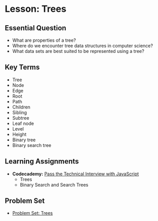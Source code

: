 # Lesson: Trees

## Essential Question
* What are properties of a tree?
* Where do we encounter tree data structures in computer science?
* What data sets are best suited to be represented using a tree?

## Key Terms
* Tree
* Node
* Edge
* Root
* Path
* Children
* Sibling
* Subtree
* Leaf node
* Level
* Height
* Binary tree
* Binary search tree

## Learning Assignments
* **Codecademy:** [Pass the Technical Interview with JavaScript](https://www.codecademy.com/learn/paths/pass-the-technical-interview-with-javascript)
  * Trees
  * Binary Search and Search Trees

## Problem Set
- [Problem Set: Trees](https://github.com/The-Marcy-Lab-School/problem-set-x-trees)